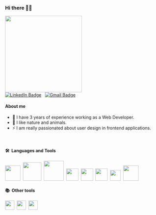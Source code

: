 ### Hi there 👋🏽

  <img src="https://media.giphy.com/media/uB86ZyWQsnFSGYe2sA/giphy.gif" width="250"/>
  <br>
  <a href="https://www.linkedin.com/in/anna-lopez-ribo"><img src="https://img.shields.io/badge/LinkedIn-blue?style=for-the-badge&logo=linkedin&logoColor=white" alt="LinkedIn Badge"></a>&nbsp;&nbsp;
  <a href="MAILTO:annalopezribo@gmail.com"><img src="https://img.shields.io/badge/Gmail-D14836?style=for-the-badge&logo=gmail&logoColor=white" alt="Gmail Badge"></a>

#### About me
<p>
<ul>
<li>🔭 I have 3 years of experience working as a Web Developer.</li>
<li>🌱 I like nature and animals.</li>
<li>⚡ I am really passionated about user design in frontend applications.</li>
</ul>
</p>  
<br>

#### 🛠 &nbsp;Languages and Tools

<img src="https://cdn.jsdelivr.net/gh/devicons/devicon/icons/php/php-original.svg" width="50"/>&nbsp;
<img src="https://cdn.jsdelivr.net/gh/devicons/devicon/icons/mysql/mysql-original-wordmark.svg" width="60"/>&nbsp;
<img src="https://cdn.jsdelivr.net/gh/devicons/devicon/icons/oracle/oracle-original.svg" width="65"/>&nbsp;
<img src="https://cdn.jsdelivr.net/gh/devicons/devicon/icons/html5/html5-plain-wordmark.svg" width="40"/>&nbsp;
<img src="https://cdn.jsdelivr.net/gh/devicons/devicon/icons/css3/css3-plain-wordmark.svg" width="40"/>&nbsp;
<img src="https://cdn.jsdelivr.net/gh/devicons/devicon/icons/bootstrap/bootstrap-plain.svg" width="40"/>&nbsp;
<img src="https://cdn.jsdelivr.net/gh/devicons/devicon/icons/javascript/javascript-plain.svg" width="35"/>&nbsp;
<img src="https://cdn.jsdelivr.net/gh/devicons/devicon/icons/java/java-original-wordmark.svg" width="50"/>&nbsp;

          
          
          
          
          
          
          
          

#### 📚 &nbsp;Other tools

<img src="https://cdn.jsdelivr.net/gh/devicons/devicon/icons/photoshop/photoshop-plain.svg" width="30" />&nbsp;
<img src="https://cdn.jsdelivr.net/gh/devicons/devicon/icons/aftereffects/aftereffects-original.svg" width="30"/>&nbsp;
<img src="https://cdn.jsdelivr.net/gh/devicons/devicon/icons/illustrator/illustrator-plain.svg" width="30"/>&nbsp;
          
          
          
          








